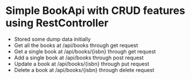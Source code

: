 # Simple BookApi with CRUD features using RestController
- Stored some dump data initially
- Get all the books at /api/books through get request
- Get a single book at /api/books/{isbn} through get request
- Add a single book at /api/books through post request
- Update a book at /api/books/{isbn} through put request
- Delete a book at /api/books/{isbn} through delete request
